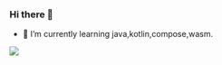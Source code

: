### Hi there 👋

<!--
**itiddler/itiddler** is a ✨ _special_ ✨ repository because its `README.md` (this file) appears on your GitHub profile.

Here are some ideas to get you started:

- 🔭 I’m currently working on ...
- 🌱 I’m currently learning ...
- 👯 I’m looking to collaborate on ...
- 🤔 I’m looking for help with ...
- 💬 Ask me about ...
- 📫 How to reach me: ...
- 😄 Pronouns: ...
- ⚡ Fun fact: ...
-->

- 🌱 I’m currently learning java,kotlin,compose,wasm.

<!-- ![](https://github-readme-stats.vercel.app/api?username=itiddler&show_icons=true) -->
![](https://github-readme-stats.vercel.app/api/top-langs/?username=anuraghazra&layout=compact)
